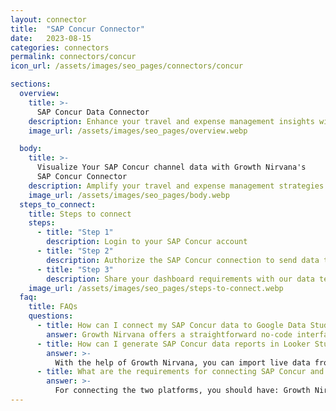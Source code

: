 ```yaml
---
layout: connector
title:  "SAP Concur Connector"
date:   2023-08-15
categories: connectors
permalink: connectors/concur
icon_url: /assets/images/seo_pages/connectors/concur

sections:
  overview:
    title: >-
      SAP Concur Data Connector
    description: Enhance your travel and expense management insights with SAP Concur integration. Seamlessly merge travel and expense data from SAP Concur with Looker Studio's analytical capabilities, unlocking insights that shape expense strategies, travel patterns, and operational excellence.
    image_url: /assets/images/seo_pages/overview.webp

  body:
    title: >-
      Visualize Your SAP Concur channel data with Growth Nirvana's
      SAP Concur Connector
    description: Amplify your travel and expense management strategies with SAP Concur insights integrated into Looker Studio.
    image_url: /assets/images/seo_pages/body.webp
  steps_to_connect:
    title: Steps to connect
    steps:
      - title: "Step 1"
        description: Login to your SAP Concur account
      - title: "Step 2"
        description: Authorize the SAP Concur connection to send data to Growth Nirvana
      - title: "Step 3"
        description: Share your dashboard requirements with our data team. We will build the report for you.
    image_url: /assets/images/seo_pages/steps-to-connect.webp
  faq:
    title: FAQs
    questions:
      - title: How can I connect my SAP Concur data to Google Data Studio/Looker Studio?
        answer: Growth Nirvana offers a straightforward no-code interface to connect to SAP Concur data sources.
      - title: How can I generate SAP Concur data reports in Looker Studio?
        answer: >-
          With the help of Growth Nirvana, you can import live data from SAP Concur into Looker Studio. These data can be viewed in charts, tables, and dashboards to generate branded reports that can be shared instantly.
      - title: What are the requirements for connecting SAP Concur and Looker Studio?
        answer: >-
          For connecting the two platforms, you should have: Growth Nirvana Account and SAP Concur Ads Account
---
```

